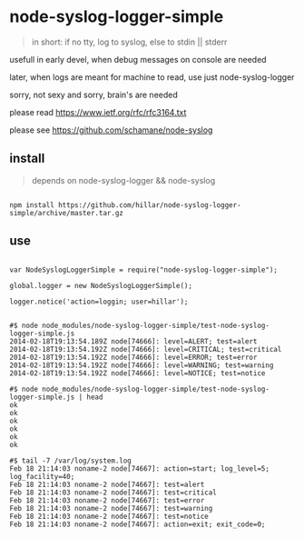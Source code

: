 node-syslog-logger-simple
=========================

> in short: if no tty, log to syslog, else to stdin || stderr

usefull in early devel, when debug messages on console are needed   

later, when logs are meant for machine to read,  use just node-syslog-logger


sorry, not sexy and sorry, brain's are needed

please read https://www.ietf.org/rfc/rfc3164.txt

please see https://github.com/schamane/node-syslog


## install

> depends on node-syslog-logger && node-syslog


```

npm install https://github.com/hillar/node-syslog-logger-simple/archive/master.tar.gz

```

## use


```

var NodeSyslogLoggerSimple = require("node-syslog-logger-simple");

global.logger = new NodeSyslogLoggerSimple();

logger.notice('action=loggin; user=hillar');


```



```
#$ node node_modules/node-syslog-logger-simple/test-node-syslog-logger-simple.js 
2014-02-18T19:13:54.189Z node[74666]: level=ALERT; test=alert
2014-02-18T19:13:54.192Z node[74666]: level=CRITICAL; test=critical
2014-02-18T19:13:54.192Z node[74666]: level=ERROR; test=error
2014-02-18T19:13:54.192Z node[74666]: level=WARNING; test=warning
2014-02-18T19:13:54.192Z node[74666]: level=NOTICE; test=notice

#$ node node_modules/node-syslog-logger-simple/test-node-syslog-logger-simple.js | head
ok
ok
ok
ok
ok
ok

#$ tail -7 /var/log/system.log
Feb 18 21:14:03 noname-2 node[74667]: action=start; log_level=5; log_facility=40;
Feb 18 21:14:03 noname-2 node[74667]: test=alert
Feb 18 21:14:03 noname-2 node[74667]: test=critical
Feb 18 21:14:03 noname-2 node[74667]: test=error
Feb 18 21:14:03 noname-2 node[74667]: test=warning
Feb 18 21:14:03 noname-2 node[74667]: test=notice
Feb 18 21:14:03 noname-2 node[74667]: action=exit; exit_code=0;
